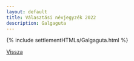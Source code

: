 ```yaml
---
layout: default
title: Választási névjegyzék 2022
description: Galgaguta
---
```


{% include settlementHTMLs/Galgaguta.html %}

[Vissza](./)